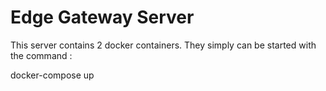 # Edge Gateway Server

This server contains 2 docker containers. They simply can be started
with the command :

docker-compose up
